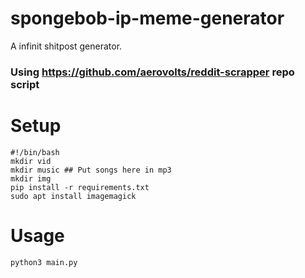 # spongebob-ip-meme-generator
A infinit shitpost generator.

### Using https://github.com/aerovolts/reddit-scrapper repo script
# Setup

```
#!/bin/bash
mkdir vid
mkdir music ## Put songs here in mp3
mkdir img
pip install -r requirements.txt
sudo apt install imagemagick
```
# Usage
```
python3 main.py
```
